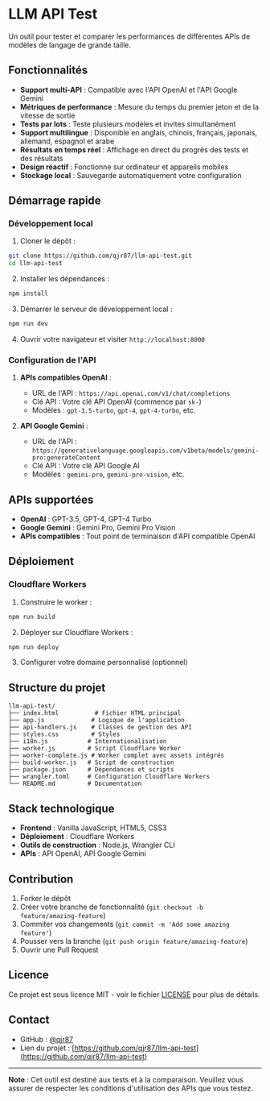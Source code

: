 # LLM API Test

Un outil pour tester et comparer les performances de différentes APIs de modèles de langage de grande taille.

## Fonctionnalités

- **Support multi-API** : Compatible avec l'API OpenAI et l'API Google Gemini
- **Métriques de performance** : Mesure du temps du premier jeton et de la vitesse de sortie
- **Tests par lots** : Teste plusieurs modèles et invites simultanément
- **Support multilingue** : Disponible en anglais, chinois, français, japonais, allemand, espagnol et arabe
- **Résultats en temps réel** : Affichage en direct du progrès des tests et des résultats
- **Design réactif** : Fonctionne sur ordinateur et appareils mobiles
- **Stockage local** : Sauvegarde automatiquement votre configuration

## Démarrage rapide

### Développement local

1. Cloner le dépôt :
```bash
git clone https://github.com/qjr87/llm-api-test.git
cd llm-api-test
```

2. Installer les dépendances :
```bash
npm install
```

3. Démarrer le serveur de développement local :
```bash
npm run dev
```

4. Ouvrir votre navigateur et visiter `http://localhost:8000`

### Configuration de l'API

1. **APIs compatibles OpenAI** :
   - URL de l'API : `https://api.openai.com/v1/chat/completions`
   - Clé API : Votre clé API OpenAI (commence par `sk-`)
   - Modèles : `gpt-3.5-turbo`, `gpt-4`, `gpt-4-turbo`, etc.

2. **API Google Gemini** :
   - URL de l'API : `https://generativelanguage.googleapis.com/v1beta/models/gemini-pro:generateContent`
   - Clé API : Votre clé API Google AI
   - Modèles : `gemini-pro`, `gemini-pro-vision`, etc.

## APIs supportées

- **OpenAI** : GPT-3.5, GPT-4, GPT-4 Turbo
- **Google Gemini** : Gemini Pro, Gemini Pro Vision
- **APIs compatibles** : Tout point de terminaison d'API compatible OpenAI

## Déploiement

### Cloudflare Workers

1. Construire le worker :
```bash
npm run build
```

2. Déployer sur Cloudflare Workers :
```bash
npm run deploy
```

3. Configurer votre domaine personnalisé (optionnel)

## Structure du projet

```
llm-api-test/
├── index.html          # Fichier HTML principal
├── app.js             # Logique de l'application
├── api-handlers.js    # Classes de gestion des API
├── styles.css         # Styles
├── i18n.js           # Internationalisation
├── worker.js         # Script Cloudflare Worker
├── worker-complete.js # Worker complet avec assets intégrés
├── build-worker.js   # Script de construction
├── package.json      # Dépendances et scripts
├── wrangler.toml     # Configuration Cloudflare Workers
└── README.md         # Documentation
```

## Stack technologique

- **Frontend** : Vanilla JavaScript, HTML5, CSS3
- **Déploiement** : Cloudflare Workers
- **Outils de construction** : Node.js, Wrangler CLI
- **APIs** : API OpenAI, API Google Gemini

## Contribution

1. Forker le dépôt
2. Créer votre branche de fonctionnalité (`git checkout -b feature/amazing-feature`)
3. Commiter vos changements (`git commit -m 'Add some amazing feature'`)
4. Pousser vers la branche (`git push origin feature/amazing-feature`)
5. Ouvrir une Pull Request

## Licence

Ce projet est sous licence MIT - voir le fichier [LICENSE](LICENSE) pour plus de détails.

## Contact

- GitHub : [@qjr87](https://github.com/qjr87)
- Lien du projet : [https://github.com/qjr87/llm-api-test](https://github.com/qjr87/llm-api-test)

---

**Note** : Cet outil est destiné aux tests et à la comparaison. Veuillez vous assurer de respecter les conditions d'utilisation des APIs que vous testez.